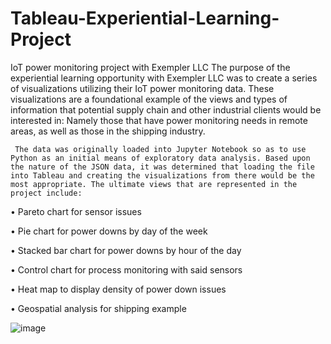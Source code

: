 # Tableau-Experiential-Learning-Project
IoT power monitoring project with Exempler LLC
     The purpose of the experiential learning opportunity with Exempler LLC was to create a series of visualizations utilizing their IoT power monitoring data. These visualizations are a foundational example of the views and types of information that potential supply chain and other industrial clients would be interested in: Namely those that have power monitoring needs in remote areas, as well as those in the shipping industry. 

     The data was originally loaded into Jupyter Notebook so as to use Python as an initial means of exploratory data analysis. Based upon the nature of the JSON data, it was determined that loading the file into Tableau and creating the visualizations from there would be the most appropriate. The ultimate views that are represented in the project include:

•	Pareto chart for sensor issues

•	Pie chart for power downs by day of the week

•	Stacked bar chart for power downs by hour of the day

•	Control chart for process monitoring with said sensors

•	Heat map to display density of power down issues

•	Geospatial analysis for shipping example

![image](https://user-images.githubusercontent.com/106888027/172068960-a2d41217-0bb2-4a06-88e4-4d92afdcb0c6.png)
